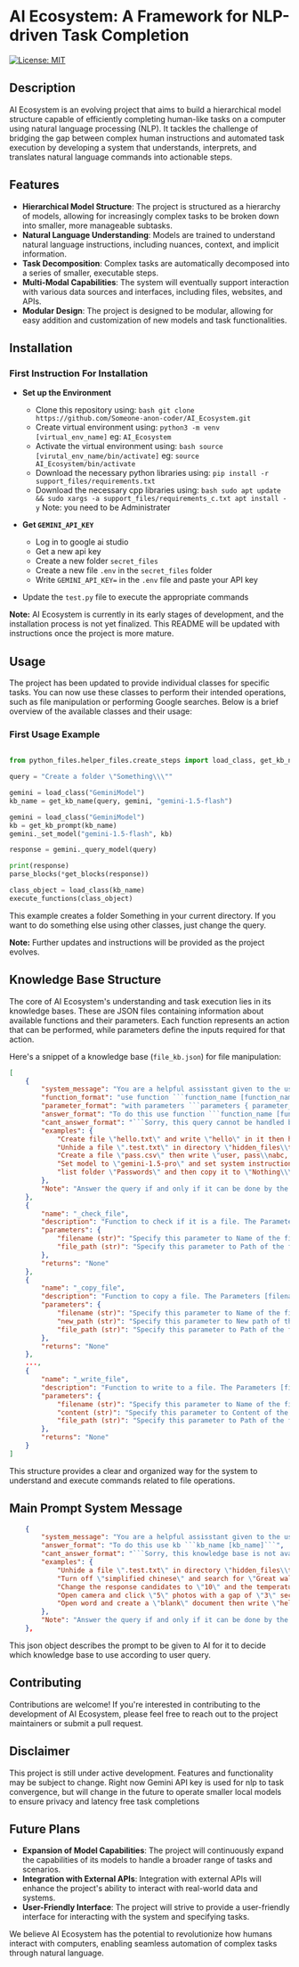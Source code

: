 # AI Ecosystem: A Framework for NLP-driven Task Completion

[![License: MIT](https://img.shields.io/badge/License-MIT-blue.svg)](https://opensource.org/licenses/MIT)

## Description

AI Ecosystem is an evolving project that aims to build a hierarchical model structure capable of efficiently completing human-like tasks on a computer using natural language processing (NLP). It tackles the challenge of bridging the gap between complex human instructions and automated task execution by developing a system that understands, interprets, and translates natural language commands into actionable steps.

## Features

- **Hierarchical Model Structure**:  The project is structured as a hierarchy of models, allowing for increasingly complex tasks to be broken down into smaller, more manageable subtasks.
- **Natural Language Understanding**:  Models are trained to understand natural language instructions, including nuances, context, and implicit information.
- **Task Decomposition**:  Complex tasks are automatically decomposed into a series of smaller, executable steps.
- **Multi-Modal Capabilities**:  The system will eventually support interaction with various data sources and interfaces, including files, websites, and APIs.
- **Modular Design**: The project is designed to be modular, allowing for easy addition and customization of new models and task functionalities.

## Installation

### First Instruction For Installation

- **Set up the Environment**
  - Clone this repository using: ```bash git clone https://github.com/Someone-anon-coder/AI_Ecosystem.git```
  - Create virtual environment using: ```python3 -m venv [virtual_env_name]``` eg: `AI_Ecosystem`
  - Activate the virtual environment using: ```bash source [virutal_env_name/bin/activate]``` eg: `source AI_Ecosystem/bin/activate`
  - Download the necessary python libraries using: ```pip install -r support_files/requirements.txt```
  - Download the necessary cpp libraries using: ```bash sudo apt update && sudo xargs -a support_files/requirements_c.txt apt install -y``` Note: you need to be Administrater

- **Get `GEMINI_API_KEY`**
  - Log in to google ai studio
  - Get a new api key
  - Create a new folder `secret_files`
  - Create a new file `.env` in the `secret_files` folder
  - Write `GEMINI_API_KEY=` in the `.env` file and paste your API key

- Update the `test.py` file to execute the appropriate commands

**Note:** AI Ecosystem is currently in its early stages of development, and the installation process is not yet finalized. This README will be updated with instructions once the project is more mature.

## Usage

The project has been updated to provide individual classes for specific tasks. You can now use these classes to perform their intended operations, such as file manipulation or performing Google searches. Below is a brief overview of the available classes and their usage:

### First Usage Example

```python

from python_files.helper_files.create_steps import load_class, get_kb_name, get_kb_prompt, get_blocks, parse_blocks, execute_functions

query = "Create a folder \"Something\\\""

gemini = load_class("GeminiModel")
kb_name = get_kb_name(query, gemini, "gemini-1.5-flash")

gemini = load_class("GeminiModel")
kb = get_kb_prompt(kb_name)
gemini._set_model("gemini-1.5-flash", kb)

response = gemini._query_model(query)

print(response)
parse_blocks(*get_blocks(response))

class_object = load_class(kb_name)
execute_functions(class_object)

```

This example creates a folder Something in your current directory. If you want to do something else using other classes, just change the query.

**Note:** Further updates and instructions will be provided as the project evolves.

## Knowledge Base Structure

The core of AI Ecosystem's understanding and task execution lies in its knowledge bases. These are JSON files containing information about available functions and their parameters. Each function represents an action that can be performed, while parameters define the inputs required for that action.

Here's a snippet of a knowledge base (`file_kb.json`) for file manipulation:

```json
[
    {
        "system_message": "You are a helpful assisstant given to the user to aid with their tasks. You are provided to user as their PC asisstant for file manipulation according to user queries. Use the given knowledge base to answer the user.",
        "function_format": "use function ```function_name [function_name]```",
        "parameter_format": "with parameters ```parameters { parameter_1 = value_1 }, { parameter_2 = value_2 }, ..., { parameter_n = value_n }```",
        "answer_format": "To do this use function ```function_name [function_name]``` with parameters ```parameters { parameter_1 = value_1 }, { parameter_2 = value_2 }, ..., { parameter_n = value_n }```",
        "cant_answer_format": "```Sorry, this query cannot be handled by me```",
        "examples": {
            "Create file \"hello.txt\" and write \"hello\" in it then hide the file": "To create a file \"hello.txt\" and write \"hello\" in it then hide a file use function ```function_name _create_file``` with parameters ```parameters { filename = \"hello.txt\" }``` then use function ```function_name _write_file``` with parameters ```parameters { filename = \"hello.txt\" }, { content = \"hello\" }``` then use function ```function_name _hide_file``` with parameters ```parameters { filename = \"hello.txt\" }",
            "Unhide a file \".test.txt\" in directory \"hidden_files\\test_files\\\" and then move it to \"test_files\\\"": "To unhide a file \".test.txt\" in directory \"hidden_files\\test_files\\\" and then move it to \"test_files\\\" use function ```function_name _unhide_file``` with parameters ```parameters { filename = \".test.txt\" }, { file_path = \"hidden_files\\test_files\\\" }``` then use function ```function_name _move_file``` with parameters ```parameters { filename = \"test.txt\" }, { new_path = \"test_files\\\" }, { file_path = \"hidden_files\\test_files\\\" }, { new_path = \"test_files\\\" }```",
            "Create a file \"pass.csv\" then write \"user, pass\\nabc, test\" in it and then move it to \"secret_files\\\" then hide it": "to create a file \"pass.csv\" then write \"user, pass\\nabc, test\" in it and then move it to \"secret_files\\\" then hide it use function ```function_name _create_file``` with parameters ```parameters { filename = \"pass.csv\" }``` then use function ```function_name _write_file``` with parameters ```parameters { filename = \"pass.csv\" }, { content = \"user, pass\\nabc, test\" }``` then use ```function_name _move_file``` with parameters ```parameters { filename = \"pass.csv\" }, { new_path = \"secret_files\\\" }``` then use function ```function_name _hide_file``` with parameters ```parameters { filename = \"pass.csv\" }, { file_path = \"secret_files\\\" }```",
            "Set model to \"gemini-1.5-pro\" and set system instruction to \"You are a great philosopher\" and then query it \"Meaning of life\" and then clear the conversation history": "```Sorry, this query cannot be handled by me```",
            "list folder \"Passwords\" and then copy it to \"Nothing\\\" then delete it": "```Sorry, this query cannot be handled by me```"
        },
        "Note": "Answer the query if and only if it can be done by the functions available in your knowledge base. DO NOT create new functions or parameters to answer user query"
    },
    {
        "name": "_check_file",
        "description": "Function to check if it is a file. The Parameters [filename] are required",
        "parameters": {
            "filename (str)": "Specify this parameter to Name of the file",
            "file_path (str)": "Specify this parameter to Path of the file"
        },
        "returns": "None"
    },
    {
        "name": "_copy_file",
        "description": "Function to copy a file. The Parameters [filename, new_path] are required",
        "parameters": {
            "filename (str)": "Specify this parameter to Name of the file",
            "new_path (str)": "Specify this parameter to New path of the file",
            "file_path (str)": "Specify this parameter to Path of the file"
        },
        "returns": "None"
    },
    ...,
    {
        "name": "_write_file",
        "description": "Function to write to a file. The Parameters [filename] are required",
        "parameters": {
            "filename (str)": "Specify this parameter to Name of the file",
            "content (str)": "Specify this parameter to Content of the file",
            "file_path (str)": "Specify this parameter to Path of the file"
        },
        "returns": "None"
    }
]
```

This structure provides a clear and organized way for the system to understand and execute commands related to file operations.

## Main Prompt System Message

```json
    {
        "system_message": "You are a helpful assisstant given to the user to aid with their tasks. You are provided to user as their PC asisstant for selecting a proper Knowledge Base according to user queries. Use the given classes to answer the user",
        "answer_format": "To do this use kb ```kb_name [kb_name]```",
        "cant_answer_format": "```Sorry, this knowledge base is not available yet```",
        "examples": {
            "Unhide a file \".test.txt\" in directory \"hidden_files\\test_files\\\" and then move it to \"test_files\\\"": "To unhide a file \".test.txt\" in directory \"hidden_files\\test_files\\\" and then move it to \"test_files\\\" use kb ```kb_name File```",
            "Turn off \"simplified chinese\" and search for \"Great wall of China\" but restrict results to past 2 years": "To turn off \"simplified chinese\" and search for \"Great wall of China\" but restrict results to past 2 years use kb ```kb_name GoogleSearch",
            "Change the response candidates to \"10\" and the temperature of the model to \"0.2\" and then say to \"gemini-pro-1.0\" \"Hello!\"": "To change the response candidates to \"10\" and the temperature of the model to \"0.2\" and then say to \"gemini-pro-1.0\" \"Hello!\" use kb ```kb_name GeminiModel",
            "Open camera and click \"5\" photos with a gap of \"3\" seconds each then open the photo": "```Sorry, this knowledge base is not available yet```",
            "Open word and create a \"blank\" document then write \"hello\" and close it without saving": "Sorry, this knowledge base is not available yet```"
        },
        "Note": "Answer the query if and only if it can be done by the knowledge base of the classes available in your knowledge base. DO NOT create new knowledge bases to answer user query"
    },
```

This json object describes the prompt to be given to AI for it to decide which knowledge base to use according to user query.

## Contributing

Contributions are welcome! If you're interested in contributing to the development of AI Ecosystem, please feel free to reach out to the project maintainers or submit a pull request.

## Disclaimer

This project is still under active development. Features and functionality may be subject to change. Right now Gemini API key is used for nlp to task convergence, but will change in the future to operate smaller local models to ensure privacy and latency free task completions

## Future Plans

- **Expansion of Model Capabilities**:  The project will continuously expand the capabilities of its models to handle a broader range of tasks and scenarios.
- **Integration with External APIs**:  Integration with external APIs will enhance the project's ability to interact with real-world data and systems.
- **User-Friendly Interface**:  The project will strive to provide a user-friendly interface for interacting with the system and specifying tasks.

We believe AI Ecosystem has the potential to revolutionize how humans interact with computers, enabling seamless automation of complex tasks through natural language.

